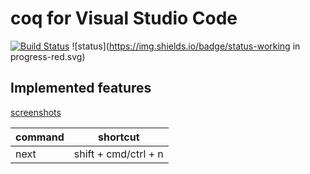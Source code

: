 # coq for Visual Studio Code

[![Build Status](https://travis-ci.org/zjhmale/vscode-coq.svg?branch=master)](https://travis-ci.org/zjhmale/vscode-coq)
![status](https://img.shields.io/badge/status-working in progress-red.svg)

## Implemented features

[screenshots](https://github.com/zjhmale/vscode-coq/blob/master/features.md)

| command | shortcut |
|---|---|
| next | shift + cmd/ctrl + n |
